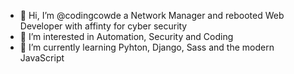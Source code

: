 - 👋 Hi, I’m @codingcowde a Network Manager and rebooted Web Developer with affinty for cyber security
- 👀 I’m interested in Automation, Security and Coding
- 🌱 I’m currently learning Pyhton, Django, Sass and the modern JavaScript 
<!--- - 💞️ I’m looking to collaborate on ... ---
- 📫 git@codingcow.de
 <img src="https://tryhackme-badges.s3.amazonaws.com/codingcowde.png" alt="TryHackMe">
<!---
codingcowde/codingcowde is a ✨ special ✨ repository because its `README.md` (this file) appears on your GitHub profile.
You can click the Preview link to take a look at your changes.
--->
